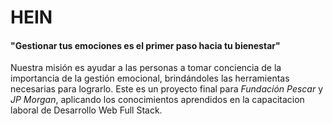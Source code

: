 <!-- Documentación del Proyecto HEIN -->

# HEIN
#### "Gestionar tus emociones es el primer paso hacia tu bienestar" 

Nuestra misión es ayudar a las personas a tomar conciencia de la importancia de la gestión emocional, brindándoles las herramientas necesarias para lograrlo. Este es un proyecto final para *Fundación Pescar* y *JP Morgan*, aplicando los conocimientos aprendidos en la capacitacion laboral de Desarrollo Web Full Stack.
